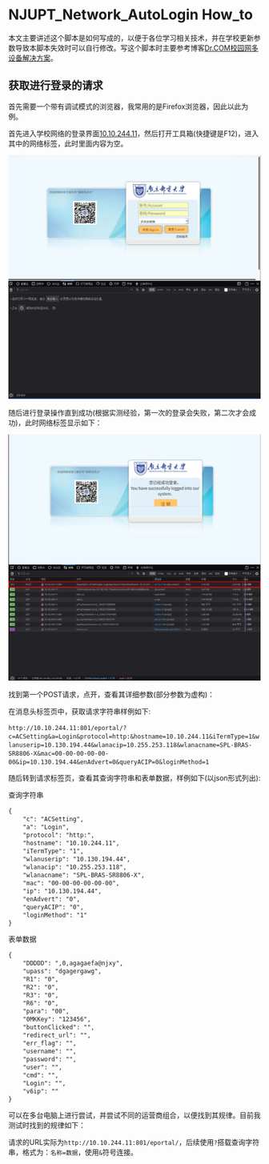 # NJUPT_Network_AutoLogin How_to

本文主要讲述这个脚本是如何写成的，以便于各位学习相关技术，并在学校更新参数导致本脚本失效时可以自行修改。写这个脚本时主要参考博客[Dr.COM校园网多设备解决方案](https://jakting.com/archives/drcom-autologin-padavan-tgbot.html)。

## 获取进行登录的请求

首先需要一个带有调试模式的浏览器，我常用的是Firefox浏览器，因此以此为例。

首先进入学校网络的登录界面[10.10.244.11](http://10.10.244.11)，然后打开工具箱(快捷键是F12)，进入其中的网络标签，此时里面内容为空。

![1](pictures/1.JPG)

随后进行登录操作直到成功(根据实测经验，第一次的登录会失败，第二次才会成功)，此时网络标签显示如下：

![2](pictures/2.JPG)

找到第一个POST请求，点开，查看其详细参数(部分参数为虚构)：

在消息头标签页中，获取请求字符串样例如下:

`http://10.10.244.11:801/eportal/?c=ACSetting&a=Login&protocol=http:&hostname=10.10.244.11&iTermType=1&wlanuserip=10.130.194.44&wlanacip=10.255.253.118&wlanacname=SPL-BRAS-SR8806-X&mac=00-00-00-00-00-00&ip=10.130.194.44&enAdvert=0&queryACIP=0&loginMethod=1`

随后转到请求标签页，查看其查询字符串和表单数据，样例如下(以json形式列出):

查询字符串

```
{
    "c": "ACSetting",
    "a": "Login",
    "protocol": "http:",
    "hostname": "10.10.244.11",
    "iTermType": "1",
    "wlanuserip": "10.130.194.44",
    "wlanacip": "10.255.253.118",
    "wlanacname": "SPL-BRAS-SR8806-X",
    "mac": "00-00-00-00-00-00",
    "ip": "10.130.194.44",
    "enAdvert": "0",
    "queryACIP": "0",
    "loginMethod": "1"
}
```

表单数据

```
{
    "DDDDD": ",0,agagaefa@njxy",
    "upass": "dgagergawg",
    "R1": "0",
    "R2": "0",
    "R3": "0",
    "R6": "0",
    "para": "00",
    "0MKKey": "123456",
    "buttonClicked": "",
    "redirect_url": "",
    "err_flag": "",
    "username": "",
    "password": "",
    "user": "",
    "cmd": "",
    "Login": "",
    "v6ip": ""
}
```

可以在多台电脑上进行尝试，并尝试不同的运营商组合，以便找到其规律。目前我测试时找到的规律如下：

请求的URL实际为`http://10.10.244.11:801/eportal/`，后续使用`?`搭载查询字符串，格式为：`名称=数据`，使用`&`符号连接。

